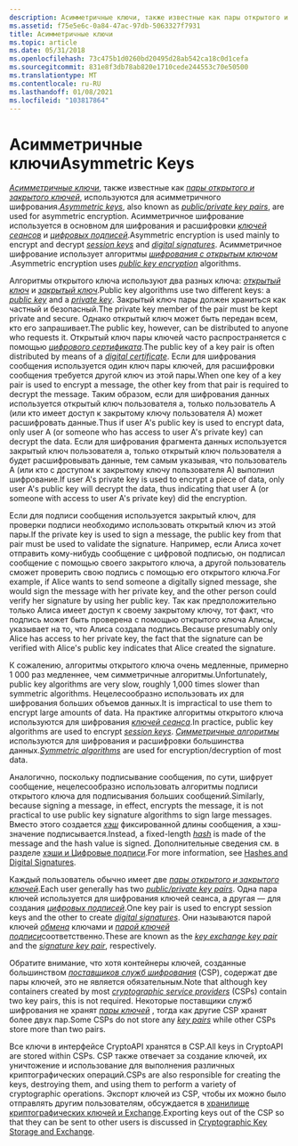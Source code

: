 ```yaml
---
description: Асимметричные ключи, также известные как пары открытого и закрытого ключей, используются для асимметричного шифрования. Асимметричное шифрование используется в основном для шифрования и расшифровки ключей сеансов и цифровых подписей. Асимметричное шифрование использует алгоритмы шифрования с открытым ключом.
ms.assetid: f75e5e6c-0a84-47ac-97db-5063327f7931
title: Асимметричные ключи
ms.topic: article
ms.date: 05/31/2018
ms.openlocfilehash: 73c475b1d0260bd20495d28ab542ca18c0d1cefa
ms.sourcegitcommit: 831e8f3db78ab820e1710cede244553c70e50500
ms.translationtype: MT
ms.contentlocale: ru-RU
ms.lasthandoff: 01/08/2021
ms.locfileid: "103817864"
---
```

# <a name="asymmetric-keys"></a><span data-ttu-id="c3ebf-105">Асимметричные ключи</span><span class="sxs-lookup"><span data-stu-id="c3ebf-105">Asymmetric Keys</span></span>

<span data-ttu-id="c3ebf-106">[*Асимметричные ключи*](../secgloss/a-gly.md), также известные как [*пары открытого и закрытого ключей*](../secgloss/p-gly.md), используются для асимметричного шифрования.</span><span class="sxs-lookup"><span data-stu-id="c3ebf-106">[*Asymmetric keys*](../secgloss/a-gly.md), also known as [*public/private key pairs*](../secgloss/p-gly.md), are used for asymmetric encryption.</span></span> <span data-ttu-id="c3ebf-107">Асимметричное шифрование используется в основном для шифрования и расшифровки [*ключей сеансов*](../secgloss/s-gly.md) и [*цифровых подписей*](../secgloss/d-gly.md).</span><span class="sxs-lookup"><span data-stu-id="c3ebf-107">Asymmetric encryption is used mainly to encrypt and decrypt [*session keys*](../secgloss/s-gly.md) and [*digital signatures*](../secgloss/d-gly.md).</span></span> <span data-ttu-id="c3ebf-108">Асимметричное шифрование использует алгоритмы [*шифрования с открытым ключом*](../secgloss/p-gly.md) .</span><span class="sxs-lookup"><span data-stu-id="c3ebf-108">Asymmetric encryption uses [*public key encryption*](../secgloss/p-gly.md) algorithms.</span></span>

<span data-ttu-id="c3ebf-109">Алгоритмы открытого ключа используют два разных ключа: [*открытый ключ*](../secgloss/p-gly.md) и [*закрытый ключ*](../secgloss/p-gly.md).</span><span class="sxs-lookup"><span data-stu-id="c3ebf-109">Public key algorithms use two different keys: a [*public key*](../secgloss/p-gly.md) and a [*private key*](../secgloss/p-gly.md).</span></span> <span data-ttu-id="c3ebf-110">Закрытый ключ пары должен храниться как частный и безопасный.</span><span class="sxs-lookup"><span data-stu-id="c3ebf-110">The private key member of the pair must be kept private and secure.</span></span> <span data-ttu-id="c3ebf-111">Однако открытый ключ может быть передан всем, кто его запрашивает.</span><span class="sxs-lookup"><span data-stu-id="c3ebf-111">The public key, however, can be distributed to anyone who requests it.</span></span> <span data-ttu-id="c3ebf-112">Открытый ключ пары ключей часто распространяется с помощью [*цифрового сертификата*](../secgloss/c-gly.md).</span><span class="sxs-lookup"><span data-stu-id="c3ebf-112">The public key of a key pair is often distributed by means of a [*digital certificate*](../secgloss/c-gly.md).</span></span> <span data-ttu-id="c3ebf-113">Если для шифрования сообщения используется один ключ пары ключей, для расшифровки сообщения требуется другой ключ из этой пары.</span><span class="sxs-lookup"><span data-stu-id="c3ebf-113">When one key of a key pair is used to encrypt a message, the other key from that pair is required to decrypt the message.</span></span> <span data-ttu-id="c3ebf-114">Таким образом, если для шифрования данных используется открытый ключ пользователя а, только пользователь A (или кто имеет доступ к закрытому ключу пользователя A) может расшифровать данные.</span><span class="sxs-lookup"><span data-stu-id="c3ebf-114">Thus if user A's public key is used to encrypt data, only user A (or someone who has access to user A's private key) can decrypt the data.</span></span> <span data-ttu-id="c3ebf-115">Если для шифрования фрагмента данных используется закрытый ключ пользователя а, только открытый ключ пользователя а будет расшифровывать данные, тем самым указывая, что пользователь A (или кто с доступом к закрытому ключу пользователя A) выполнил шифрование.</span><span class="sxs-lookup"><span data-stu-id="c3ebf-115">If user A's private key is used to encrypt a piece of data, only user A's public key will decrypt the data, thus indicating that user A (or someone with access to user A's private key) did the encryption.</span></span>

<span data-ttu-id="c3ebf-116">Если для подписи сообщения используется закрытый ключ, для проверки подписи необходимо использовать открытый ключ из этой пары.</span><span class="sxs-lookup"><span data-stu-id="c3ebf-116">If the private key is used to sign a message, the public key from that pair must be used to validate the signature.</span></span> <span data-ttu-id="c3ebf-117">Например, если Алиса хочет отправить кому-нибудь сообщение с цифровой подписью, он подписал сообщение с помощью своего закрытого ключа, а другой пользователь сможет проверить свою подпись с помощью его открытого ключа.</span><span class="sxs-lookup"><span data-stu-id="c3ebf-117">For example, if Alice wants to send someone a digitally signed message, she would sign the message with her private key, and the other person could verify her signature by using her public key.</span></span> <span data-ttu-id="c3ebf-118">Так как предположительно только Алиса имеет доступ к своему закрытому ключу, тот факт, что подпись может быть проверена с помощью открытого ключа Алисы, указывает на то, что Алиса создала подпись.</span><span class="sxs-lookup"><span data-stu-id="c3ebf-118">Because presumably only Alice has access to her private key, the fact that the signature can be verified with Alice's public key indicates that Alice created the signature.</span></span>

<span data-ttu-id="c3ebf-119">К сожалению, алгоритмы открытого ключа очень медленные, примерно 1 000 раз медленнее, чем симметричные алгоритмы.</span><span class="sxs-lookup"><span data-stu-id="c3ebf-119">Unfortunately, public key algorithms are very slow, roughly 1,000 times slower than symmetric algorithms.</span></span> <span data-ttu-id="c3ebf-120">Нецелесообразно использовать их для шифрования больших объемов данных.</span><span class="sxs-lookup"><span data-stu-id="c3ebf-120">It is impractical to use them to encrypt large amounts of data.</span></span> <span data-ttu-id="c3ebf-121">На практике алгоритмы открытого ключа используются для шифрования [*ключей сеанса*](../secgloss/s-gly.md).</span><span class="sxs-lookup"><span data-stu-id="c3ebf-121">In practice, public key algorithms are used to encrypt [*session keys*](../secgloss/s-gly.md).</span></span> <span data-ttu-id="c3ebf-122">[*Симметричные алгоритмы*](../secgloss/s-gly.md) используются для шифрования и расшифровки большинства данных.</span><span class="sxs-lookup"><span data-stu-id="c3ebf-122">[*Symmetric algorithms*](../secgloss/s-gly.md) are used for encryption/decryption of most data.</span></span>

<span data-ttu-id="c3ebf-123">Аналогично, поскольку подписывание сообщения, по сути, шифрует сообщение, нецелесообразно использовать алгоритмы подписи открытого ключа для подписывания больших сообщений.</span><span class="sxs-lookup"><span data-stu-id="c3ebf-123">Similarly, because signing a message, in effect, encrypts the message, it is not practical to use public key signature algorithms to sign large messages.</span></span> <span data-ttu-id="c3ebf-124">Вместо этого создается [*хэш*](../secgloss/h-gly.md) фиксированной длины сообщения, а хэш-значение подписывается.</span><span class="sxs-lookup"><span data-stu-id="c3ebf-124">Instead, a fixed-length [*hash*](../secgloss/h-gly.md) is made of the message and the hash value is signed.</span></span> <span data-ttu-id="c3ebf-125">Дополнительные сведения см. в разделе [хэши и Цифровые подписи](hashes-and-digital-signatures.md).</span><span class="sxs-lookup"><span data-stu-id="c3ebf-125">For more information, see [Hashes and Digital Signatures](hashes-and-digital-signatures.md).</span></span>

<span data-ttu-id="c3ebf-126">Каждый пользователь обычно имеет две [*пары открытого и закрытого ключей*](../secgloss/p-gly.md).</span><span class="sxs-lookup"><span data-stu-id="c3ebf-126">Each user generally has two [*public/private key pairs*](../secgloss/p-gly.md).</span></span> <span data-ttu-id="c3ebf-127">Одна пара ключей используется для шифрования ключей сеанса, а другая — для создания [*цифровых подписей*](../secgloss/d-gly.md).</span><span class="sxs-lookup"><span data-stu-id="c3ebf-127">One key pair is used to encrypt session keys and the other to create [*digital signatures*](../secgloss/d-gly.md).</span></span> <span data-ttu-id="c3ebf-128">Они называются парой ключей [*обмена*](../secgloss/k-gly.md) ключами и [*парой ключей подписи*](../secgloss/s-gly.md)соответственно.</span><span class="sxs-lookup"><span data-stu-id="c3ebf-128">These are known as the [*key exchange key pair*](../secgloss/k-gly.md) and the [*signature key pair*](../secgloss/s-gly.md), respectively.</span></span>

<span data-ttu-id="c3ebf-129">Обратите внимание, что хотя контейнеры ключей, созданные большинством [*поставщиков служб шифрования*](../secgloss/c-gly.md) (CSP), содержат две пары ключей, это не является обязательным.</span><span class="sxs-lookup"><span data-stu-id="c3ebf-129">Note that although key containers created by most [*cryptographic service providers*](../secgloss/c-gly.md) (CSPs) contain two key pairs, this is not required.</span></span> <span data-ttu-id="c3ebf-130">Некоторые поставщики служб шифрования не хранят [*пары ключей*](../secgloss/k-gly.md) , тогда как другие CSP хранят более двух пар.</span><span class="sxs-lookup"><span data-stu-id="c3ebf-130">Some CSPs do not store any [*key pairs*](../secgloss/k-gly.md) while other CSPs store more than two pairs.</span></span>

<span data-ttu-id="c3ebf-131">Все ключи в интерфейсе CryptoAPI хранятся в CSP.</span><span class="sxs-lookup"><span data-stu-id="c3ebf-131">All keys in CryptoAPI are stored within CSPs.</span></span> <span data-ttu-id="c3ebf-132">CSP также отвечает за создание ключей, их уничтожение и использование для выполнения различных криптографических операций.</span><span class="sxs-lookup"><span data-stu-id="c3ebf-132">CSPs are also responsible for creating the keys, destroying them, and using them to perform a variety of cryptographic operations.</span></span> <span data-ttu-id="c3ebf-133">Экспорт ключей из CSP, чтобы их можно было отправлять другим пользователям, обсуждается в [хранилище криптографических ключей и Exchange](cryptographic-key-storage-and-exchange.md).</span><span class="sxs-lookup"><span data-stu-id="c3ebf-133">Exporting keys out of the CSP so that they can be sent to other users is discussed in [Cryptographic Key Storage and Exchange](cryptographic-key-storage-and-exchange.md).</span></span>

 

 
